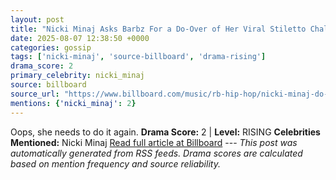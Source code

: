 ```yaml
---
layout: post
title: "Nicki Minaj Asks Barbz For a Do-Over of Her Viral Stiletto Challenge After Admitting Dress ‘A Tad Shorter’ Than She Expected"
date: 2025-08-07 12:38:50 +0000
categories: gossip
tags: ['nicki-minaj', 'source-billboard', 'drama-rising']
drama_score: 2
primary_celebrity: nicki_minaj
source: billboard
source_url: "https://www.billboard.com/music/rb-hip-hop/nicki-minaj-do-over-stiletto-challenge-wardrobe-malfunction-1236038431/"
mentions: {'nicki_minaj': 2}
---
```


Oops, she needs to do it again. **Drama Score:** 2 | **Level:** RISING **Celebrities Mentioned:** Nicki Minaj [Read full article at Billboard](https://www.billboard.com/music/rb-hip-hop/nicki-minaj-do-over-stiletto-challenge-wardrobe-malfunction-1236038431/) --- *This post was automatically generated from RSS feeds. Drama scores are calculated based on mention frequency and source reliability.*